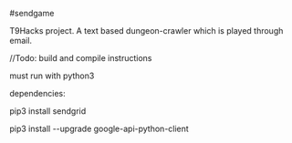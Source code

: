 #sendgame

T9Hacks project. A text based dungeon-crawler which is played through email.

//Todo: build and compile instructions

must run with python3

dependencies:

pip3 install sendgrid

pip3 install --upgrade google-api-python-client
